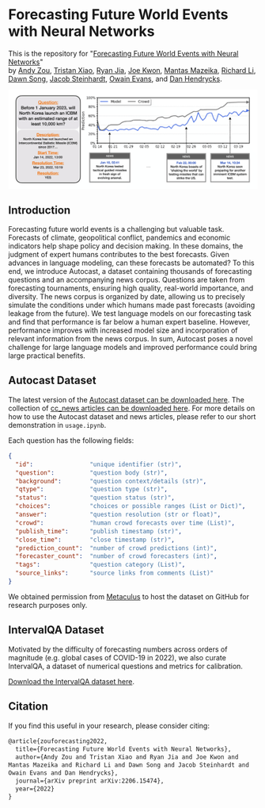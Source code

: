 
# Forecasting Future World Events with Neural Networks

This is the repository for "[Forecasting Future World Events with Neural Networks](http://arxiv.org/abs/2206.15474)"  
by [Andy Zou](https://andyzoujm.github.io/), [Tristan Xiao](https://www.linkedin.com/in/tristan-xiao/), [Ryan Jia](https://www.linkedin.com/in/ryanjia/), [Joe Kwon](joekwon.io), [Mantas Mazeika](https://www.linkedin.com/in/mmazeika/), [Richard Li](https://www.linkedin.com/in/lirichard23/), [Dawn Song](https://people.eecs.berkeley.edu/~dawnsong/), [Jacob Steinhardt](https://www.stat.berkeley.edu/~jsteinhardt/), [Owain Evans](https://owainevans.github.io/), and [Dan Hendrycks](https://danhendrycks.com/).

<img align="center" src="assets/splash.png" width="750">

## Introduction

Forecasting future world events is a challenging but valuable task. Forecasts of climate, geopolitical conflict, pandemics and economic indicators help shape policy and decision making. In these domains, the judgment of expert humans contributes to the best forecasts. Given advances in language modeling, can these forecasts be automated? To this end, we introduce Autocast, a dataset containing thousands of forecasting questions and an accompanying news corpus. Questions are taken from forecasting tournaments, ensuring high quality, real-world importance, and diversity. The news corpus is organized by date, allowing us to precisely simulate the conditions under which humans made past forecasts (avoiding leakage from the future). We test language models on our forecasting task and find that performance is far below a human expert baseline. However, performance improves with increased model size and incorporation of relevant information from the news corpus. In sum, Autocast poses a novel challenge for large language models and improved performance could bring large practical benefits.

## Autocast Dataset

The latest version of the [Autocast dataset can be downloaded here](https://people.eecs.berkeley.edu/~hendrycks/autocast.tar.gz). The collection of [cc_news articles can be downloaded here](https://drive.google.com/file/d/1-9bK_3fl41GyCeMrzfneItu5VT0Qx0rZ/view?usp=sharing). For more details on how to use the Autocast dataset and news articles, please refer to our short demonstration in `usage.ipynb`.

Each question has the following fields:
  ```json
  {
    "id":                "unique identifier (str)",
    "question":          "question body (str)",
    "background":        "question context/details (str)",
    "qtype":             "question type (str)",
    "status":            "question status (str)",
    "choices":           "choices or possible ranges (List or Dict)",
    "answer":            "question resolution (str or float)",
    "crowd":             "human crowd forecasts over time (List)",
    "publish_time":      "publish timestamp (str)",
    "close_time":        "close timestamp (str)",
    "prediction_count":  "number of crowd predictions (int)",
    "forecaster_count":  "number of crowd forecasters (int)",
    "tags":              "question category (List)",
    "source_links":      "source links from comments (List)"
  }
```

We obtained permission from [Metaculus](https://www.metaculus.com/) to host the dataset on GitHub for research purposes only.

## IntervalQA Dataset

Motivated by the difficulty of forecasting numbers across orders of magnitude (e.g. global cases of COVID-19 in 2022), we also curate IntervalQA, a dataset of numerical questions and metrics for calibration.

[Download the IntervalQA dataset here](https://people.eecs.berkeley.edu/~hendrycks/intervalqa.tar.gz).

## Citation

If you find this useful in your research, please consider citing:

    @article{zouforecasting2022,
      title={Forecasting Future World Events with Neural Networks},
      author={Andy Zou and Tristan Xiao and Ryan Jia and Joe Kwon and Mantas Mazeika and Richard Li and Dawn Song and Jacob Steinhardt and Owain Evans and Dan Hendrycks},
      journal={arXiv preprint arXiv:2206.15474},
      year={2022}
    }
